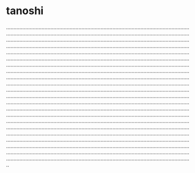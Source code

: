 # tanoshi

..........................................................................................................................................................................................................................................................................................................................................................................................................................................................................................................................................................................................................................................................................................................................................................................................................................................................................................................................................................................................................................................................................................................................................................................................................................................................................................................................................................................................................................................................................................................................................................................................................................................................................................................................................................................................................................................................................................................................................................................................................................................................................................................................................................................................................................................................................................................................................................................................................................................................................................................................................................................................................................................................................................................................................................................................................................................